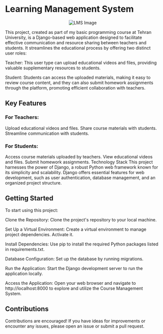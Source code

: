 # Learning Management System
<p align="center">
  <img src="https://github.com/proshir/yadgir/assets/19504971/8a3abd53-9d7c-41df-b763-1f1322c7a2fa" alt="LMS Image">

This project, created as part of my basic programming course at Tehran University, is a Django-based web application designed to facilitate effective communication and resource sharing between teachers and students. It streamlines the educational process by offering two distinct user roles:

Teacher: This user type can upload educational videos and files, providing valuable supplementary resources to students.

Student: Students can access the uploaded materials, making it easy to review course content, and they can also submit homework assignments through the platform, promoting efficient collaboration with teachers.

## Key Features
### For Teachers:
Upload educational videos and files.
Share course materials with students.
Streamline communication with students.
### For Students:
Access course materials uploaded by teachers.
View educational videos and files.
Submit homework assignments.
Technology Stack
This project harnesses the power of Django, a robust Python web framework known for its simplicity and scalability. Django offers essential features for web development, such as user authentication, database management, and an organized project structure.

## Getting Started
To start using this project:

Clone the Repository: Clone the project's repository to your local machine.

Set Up a Virtual Environment: Create a virtual environment to manage project dependencies. Activate it.

Install Dependencies: Use pip to install the required Python packages listed in requirements.txt.

Database Configuration: Set up the database by running migrations.

Run the Application: Start the Django development server to run the application locally.

Access the Application: Open your web browser and navigate to http://localhost:8000 to explore and utilize the Course Management System.

## Contributions
Contributions are encouraged! If you have ideas for improvements or encounter any issues, please open an issue or submit a pull request.
